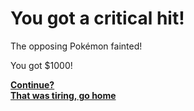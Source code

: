 # You got a critical hit!

The opposing Pokémon fainted! 

You got $1000!

[**Continue?**](championdefeated.md) <br>
[**That was tiring, go home**](goodnight.md) <br>